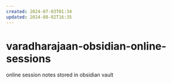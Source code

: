 ```yaml
---
created: 2024-07-03T01:34
updated: 2024-08-02T16:35
---
```

# varadharajaan-obsidian-online-sessions
online session notes stored in obsidian vault
